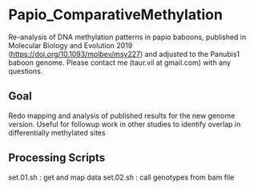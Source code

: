 # Papio_ComparativeMethylation
Re-analysis of DNA methylation patterns in papio baboons, published in Molecular Biology and Evolution 2019 (https://doi.org/10.1093/molbev/msy227) and adjusted to the Panubis1 baboon genome. Please contact me (taur.vil at gmail.com) with any questions. 

## Goal
Redo mapping and analysis of published results for the new genome version. 
Useful for followup work in other studies to identify overlap in differentially methylated sites

## Processing Scripts
set.01.sh : get and map data
set.02.sh : call genotypes from bam file
